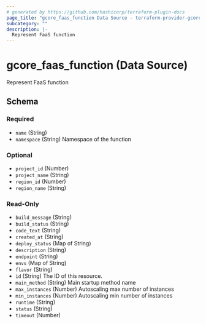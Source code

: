```yaml
---
# generated by https://github.com/hashicorp/terraform-plugin-docs
page_title: "gcore_faas_function Data Source - terraform-provider-gcorelabs"
subcategory: ""
description: |-
  Represent FaaS function
---
```


# gcore_faas_function (Data Source)

Represent FaaS function



<!-- schema generated by tfplugindocs -->
## Schema

### Required

- `name` (String)
- `namespace` (String) Namespace of the function

### Optional

- `project_id` (Number)
- `project_name` (String)
- `region_id` (Number)
- `region_name` (String)

### Read-Only

- `build_message` (String)
- `build_status` (String)
- `code_text` (String)
- `created_at` (String)
- `deploy_status` (Map of String)
- `description` (String)
- `endpoint` (String)
- `envs` (Map of String)
- `flavor` (String)
- `id` (String) The ID of this resource.
- `main_method` (String) Main startup method name
- `max_instances` (Number) Autoscaling max number of instances
- `min_instances` (Number) Autoscaling min number of instances
- `runtime` (String)
- `status` (String)
- `timeout` (Number)


